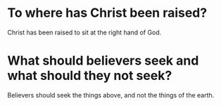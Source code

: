 # To where has Christ been raised?

Christ has been raised to sit at the right hand of God.

# What should believers seek and what should they not seek?

Believers should seek the things above, and not the things of the earth.
